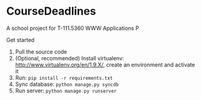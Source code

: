 CourseDeadlines
===============
A school project for T-111.5360	WWW Applications P

Get started

1. Pull the source code
2. (Optional, recommended) Install virtualenv: http://www.virtualenv.org/en/1.9.X/, create an environment and activate it
3. Run: `pip install -r requirements.txt`
4. Sync database: `python manage.py syncdb`
5. Run server: `python manage.py runserver`
